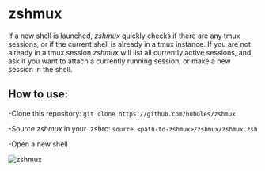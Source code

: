 # zshmux

If a new shell is launched, *zshmux* quickly checks if there are any tmux sessions, or if the current shell is already in a tmux instance.
If you are not already in a tmux session *zshmux* will list all currently active sessions, and ask if you want to attach a currently running session, or make a new session in the shell.

## How to use:
-Clone this repository: `git clone https://github.com/huboles/zshmux`

-Source *zshmux* in your .zshrc: `source <path-to-zshmux>/zshmux/zshmux.zsh`

-Open a new shell


![zshmux](https://user-images.githubusercontent.com/80217378/192126335-82b32c20-a4c7-4f31-803c-485ef43cef28.gif)
